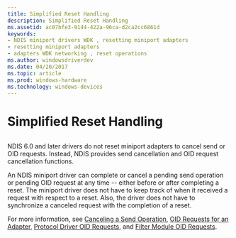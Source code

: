 ```yaml
---
title: Simplified Reset Handling
description: Simplified Reset Handling
ms.assetid: ac07bfe3-9144-422a-96ca-d2ca2cc6861d
keywords:
- NDIS miniport drivers WDK , resetting miniport adapters
- resetting miniport adapters
- adapters WDK networking , reset operations
ms.author: windowsdriverdev
ms.date: 04/20/2017
ms.topic: article
ms.prod: windows-hardware
ms.technology: windows-devices
---
```


# Simplified Reset Handling


## <a href="" id="ddk-simplified-reset-handling-ng"></a>


NDIS 6.0 and later drivers do not reset miniport adapters to cancel send or OID requests. Instead, NDIS provides send cancellation and OID request cancellation functions.

An NDIS miniport driver can complete or cancel a pending send operation or pending OID request at any time -- either before or after completing a reset. The miniport driver does not have to keep track of when it received a request with respect to a reset. Also, the driver does not have to synchronize a canceled request with the completion of a reset.

For more information, see [Canceling a Send Operation](canceling-a-send-operation.md), [OID Requests for an Adapter](miniport-adapter-oid-requests.md), [Protocol Driver OID Requests](protocol-driver-oid-requests.md), and [Filter Module OID Requests](filter-module-oid-requests.md).

 

 





